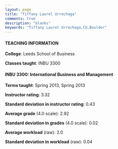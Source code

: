 ```yaml
---
layout: page
title: "Tiffany Laurel Urrechaga" 
comments: true
description: "blanks"
keywords: "Tiffany Laurel Urrechaga,CU,Boulder"
---
```

<head>
<script src="https://ajax.googleapis.com/ajax/libs/jquery/2.1.3/jquery.min.js"></script>
<script src="https://dl.dropboxusercontent.com/s/pc42nxpaw1ea4o9/highcharts.js?dl=0"></script>
<!-- <script src="../assets/js/highcharts.js"></script> -->
<style type="text/css">@font-face {
	font-family: "Bebas Neue";
	src: url(https://www.filehosting.org/file/details/544349/BebasNeue Regular.otf) format("opentype");
	}
	h1.Bebas { 
		font-family: "Bebas Neue", Verdana, Tahoma;
	}
</style>
</head>
	   
#### TEACHING INFORMATION

**College**: Leeds School of Business

**Classes taught**: INBU 3300

#### INBU 3300: International Business and Management

**Terms taught**: Spring 2013, Spring 2013

**Instructor rating**: 3.32

**Standard deviation in instructor rating**: 0.43

**Average grade** (4.0 scale): 2.92

**Standard deviation in grades** (4.0 scale): 0.02

**Average workload** (raw): 2.0

**Standard deviation in workload** (raw): 0.04

